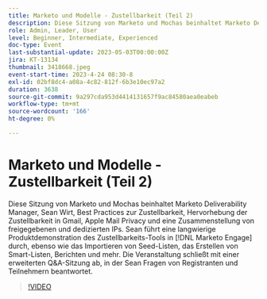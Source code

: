 ```yaml
---
title: Marketo und Modelle - Zustellbarkeit (Teil 2)
description: Diese Sitzung von Marketo und Mochas beinhaltet Marketo Deliverability Manager, Sean Wirt, Best Practices zur Zustellbarkeit, Hervorhebung der Zustellbarkeit in Gmail, Apple Mail Privacy und eine Zusammenstellung von freigegebenen und dedizierten IPs. Sean führt eine langwierige Produktdemonstration des Zustellbarkeits-Tools in [!DNL Marketo Engage] durch, ebenso wie das Importieren von Seed-Listen, das Erstellen von Smart-Listen, Berichten und mehr. Die Veranstaltung schließt mit einer erweiterten Q&A-Sitzung ab, in der Sean Fragen von Registranten und Teilnehmern beantwortet.
role: Admin, Leader, User
level: Beginner, Intermediate, Experienced
doc-type: Event
last-substantial-update: 2023-05-03T00:00:00Z
jira: KT-13134
thumbnail: 3418668.jpeg
event-start-time: 2023-4-24 08:30-8
exl-id: 02bf8dc4-a08a-4c82-812f-6b3e10ec97a2
duration: 3638
source-git-commit: 9a297cda953d4414131657f9ac84580aea0eabeb
workflow-type: tm+mt
source-wordcount: '166'
ht-degree: 0%

---
```


# Marketo und Modelle - Zustellbarkeit (Teil 2)

Diese Sitzung von Marketo und Mochas beinhaltet Marketo Deliverability Manager, Sean Wirt, Best Practices zur Zustellbarkeit, Hervorhebung der Zustellbarkeit in Gmail, Apple Mail Privacy und eine Zusammenstellung von freigegebenen und dedizierten IPs. Sean führt eine langwierige Produktdemonstration des Zustellbarkeits-Tools in [!DNL Marketo Engage] durch, ebenso wie das Importieren von Seed-Listen, das Erstellen von Smart-Listen, Berichten und mehr. Die Veranstaltung schließt mit einer erweiterten Q&amp;A-Sitzung ab, in der Sean Fragen von Registranten und Teilnehmern beantwortet.

>[!VIDEO](https://video.tv.adobe.com/v/3418668/?learn=on)
